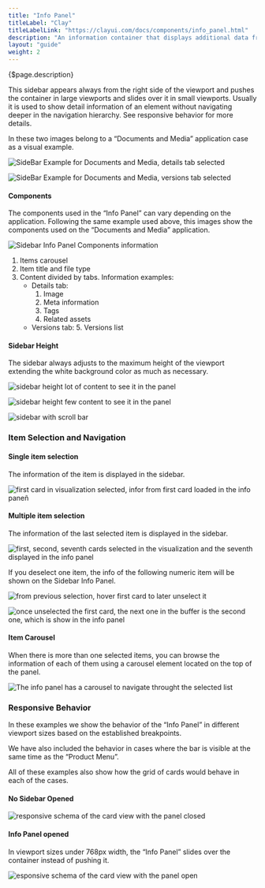 ```yaml
---
title: "Info Panel"
titleLabel: "Clay"
titleLabelLink: "https://clayui.com/docs/components/info_panel.html"
description: "An information container that displays additional data from the one shown in the main visualization pattern."
layout: "guide"
weight: 2
---
```


<div class="page-description">{$page.description}</div>

This sidebar appears always from the right side of the viewport and pushes the container in large viewports and slides over it in small viewports. Usually it is used to show detail information of an element without navigating deeper in the navigation hierarchy. See responsive behavior for more details.

In these two images belong to a “Documents and Media” application case as a visual example.

![SideBar Example for Documents and Media, details tab selected](../../../images/SidebarInfoPanelHeight1.jpg) 

![SideBar Example for Documents and Media, versions tab selected](../../../images/SidebarInfoPanelHeight2.jpg) 

#### Components

The components used in the “Info Panel” can vary depending on the application. Following the same example used above, this images show the components used on the “Documents and Media” application.

![Sidebar Info Panel Components information](../../../images/SidebarInfoPanelComponents.jpg) 

1. Items carousel
2. Item title and file type
3. Content divided by tabs. Information examples:
    - Details tab:
        1. Image
        2. Meta information
        3. Tags
        4. Related assets
    - Versions tab:
        5. Versions list

#### Sidebar Height
The sidebar always adjusts to the maximum height of the viewport extending the white background color as much as necessary. 

![sidebar height lot of content to see it in the panel](../../../images/SidebarInfoPanelHeight1.jpg) 

![sidebar height few content to see it in the panel](../../../images/SidebarInfoPanelHeight2.jpg) 

![sidebar with scroll bar](../../../images/SidebarInfoPanelHeight3.jpg) 

### Item Selection and Navigation

#### Single item selection
The information of the item is displayed in the sidebar.

![first card in visualization selected, infor from first card loaded in the info paneñ](../../../images/SidebarInfoPanelSelectionSingle.jpg) 

#### Multiple item selection
The information of the last selected item is displayed in the sidebar.

![first, second, seventh cards selected in the visualization and the seventh displayed in the info panel](../../../images/SidebarInfoPanelSelectionMulti1.jpg) 

If you deselect one item, the info of the following numeric item will be shown on the Sidebar Info Panel.

![from previous selection, hover first card to later unselect it](../../../images/SidebarInfoPanelSelectionMulti2.jpg) 

![once unselected the first card, the next one in the buffer is the second one, which is show in the info panel](../../../images/SidebarInfoPanelSelectionMulti3.jpg) 

#### Item Carousel

When there is more than one selected items, you can browse the information of each of them using a carousel element located on the top of the panel.

![The info panel has a carousel to navigate throught the selected list](../../../images/SidebarInfoPanelCarousel1.jpg) 

### Responsive Behavior

In these examples we show the behavior of the “Info Panel” in different viewport sizes based on the established breakpoints.

We have also included the behavior in cases where the bar is visible at the same time as the “Product Menu”. 

All of these examples also show how the grid of cards would behave in each of the cases.

#### No Sidebar Opened

![responsive schema of the card view with the panel closed](../../../images/SidebarInfoPanelRespIPClose.jpg) 


#### Info Panel opened
In viewport sizes under 768px width, the “Info Panel” slides over the container instead of pushing it.

![esponsive schema of the card view with the panel open](../../../images/SidebarInfoPanelRespIPOpen.jpg) 




